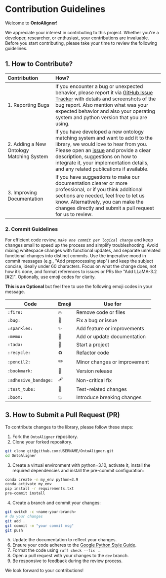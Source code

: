 # Contribution Guidelines
Welcome to **OntoAligner**!

We appreciate your interest in contributing to this project. Whether you're a developer, researcher, or enthusiast, your contributions are invaluable. Before you start contributing, please take your time to review the following guidelines.

## 1. How to Contribute?


| Contribution      | How?                                                                                                                                                                                                                                                                                                                                          |
|:------------------|:----------------------------------------------------------------------------------------------------------------------------------------------------------------------------------------------------------------------------------------------------------------------------------------------------------------------------------------------|
| 1. Reporting Bugs | If you encounter a bug or unexpected behavior, please report it via [GitHub Issue Tracker](https://github.com/HamedBabaei/sciknoworg/issues) with details and  screenshots of the bug report. Also mention what was your expected behavior and also your operating system and python version that you are using.                              |
| 2. Adding a New Ontology Matching System | If you have developed a new ontology matching system and want to add it to the library, we would love to hear from you. Please open an [issue](https://github.com/HamedBabaei/sciknoworg/issues) and provide a clear description, suggestions on how to integrate it, your implementation details, and any related publications if available. |
| 3. Improving Documentation| If you have suggestions to make our documentation clearer or more professional, or if you think additional sections are needed, feel free to let us know. Alternatively, you can make the changes directly and submit a pull request for us to review.                                                                                        |


### 2. Commit Guidelines

For efficient code review, *`make one commit per logical change`* and keep changes small to speed up the process and simplify troubleshooting. Avoid mixing whitespace changes with functional updates, and separate unrelated functional changes into distinct commits. Use the imperative mood in commit messages (e.g., "Add preprocessing step") and keep the subject concise, ideally under 60 characters. Focus on what the change does, not how it’s done, and format references to issues or PRs like "Add LLaMA-3.2 [#2]". Optionally, use emoji codes for clarity.


**This is an Optional** but feel free to use the following emoji codes in your message.

| Code           | Emoji | Use for                        |
|----------------|-------|--------------------------------|
| `:fire:`       | 🔥    | Remove code or files           |
| `:bug:`        | 🐛    | Fix a bug or issue             |
| `:sparkles:`   | ✨    | Add feature or improvements    |
| `:memo:`       | 📝    | Add or update documentation    |
| `:tada:`       | 🎉    | Start a project                |
| `:recycle:`    | ♻️    | Refactor code                  |
| `:pencil2:`    | ✏️    | Minor changes   or improvement |
| `:bookmark:`   | 🔖    | Version release                |
| `:adhesive_bandage:` | 🩹 | Non-critical fix               |
| `:test_tube:`  | 🧪    | Test-related changes           |
| `:boom:`       | 💥    | Introduce breaking changes     |

## 3. How to Submit a Pull Request (PR)

To contribute changes to the library, please follow these steps:

1. Fork the `OntoAligner` repository.
2. Clone your forked repository.
```bash
git clone git@github.com:USERNAME/OntoAligner.git
cd OntoAligner
```
3. Create a virtual environment with python=3.10, activate it, install the required dependencies and install the pre-commit configuration:
```bash
conda create -n my_env python=3.9
conda activate my_env
pip install -r requirements.txt
pre-commit install
```
4. Create a branch and commit your changes:
```bash
git switch -c <name-your-branch>
# do your changes
git add .
git commit -m "your commit msg"
git push
```
5. Update the documentation to reflect your changes.
6. Ensure your code adheres to the [Google Python Style Guide](https://google.github.io/styleguide/pyguide.html).
7. Format the code using `ruff check --fix .`.
8. Open a pull request with your changes to the `dev` branch.
9. Be responsive to feedback during the review process.



We look forward to your contributions!
